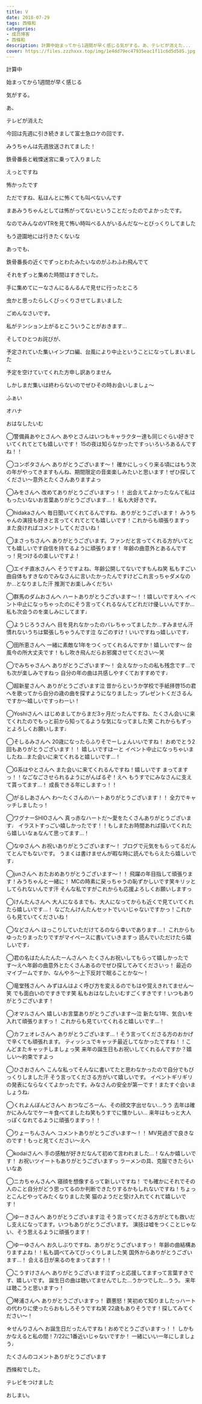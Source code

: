 ```yaml
---
title: V
date: 2018-07-29
tags: 西條和
categories: 
- 成员博客
- 西條和
description: 計算中始まってから1週間が早く感じる気がする。あ、テレビが消えた...
cover: https://files.zzzhxxx.top/img/1e4dd79ec47935eac1f11c6d5d585.jpg 
---
```
















計算中













始まってから1週間が早く感じる












気がする。












あ、






テレビが消えた













今回は先週に引き続きまして富士急ロケの回です、












みうちゃんは先週放送されてました！














鉄骨番長と戦慄迷宮に乗って入りました












えっとですね














怖かったです


















ただですね、私ほんとに怖くても叫べないんです










まあみうちゃんとしては怖がってないということだったのでよかったです。












なのでみんなのVTRを見て怖い時叫べる人がいるんだな〜とびっくりしてました











もう遊園地には行きたくないな














あっでも、












鉄骨番長の近くでずっとわたみたいなのがふわふわ飛んでて














それをずっと集めた時間はすきでした。












手に集めてにーなさんにるんるんで見せに行ったところ












虫かと思ったらしくびっくりさせてしまいました













ごめんなさいです。









私がテンション上がるとこういうことがおきます…

















そしてひとつお詫びが、






予定されていた集いインプロ編、台風により中止ということになってしまいました






予定を空けていてくれた方申し訳ありません







しかしまだ集いは終わらないのでぜひその時お会いしましょ〜











ふぁい













オハナ











おはなしたいむ


◯警備員あやとさんへ
あやとさんはいつもキャラクター達も同じぐらい好きでいてくれてとても嬉しいです！
15の夜は知らなかったですっいろいろあるんですね！！





◯コンポタさんへ
ありがとうございます〜！
確かにしっくり来る頃にはもう次の年がやってきますもんね、期間限定の音楽楽しみたいと思います！ぜひ探してください〜意外とたくさんありますよっ





◯みをさんへ
改めてありがとうございますっ！！
出会えてよかったなんて私はもったいないお言葉ありがとうございます…！
私も大好きです。





◯hidakaさんへ
毎日聞いてくれてるんですね、ありがとうございます！
みうちゃんの演技も好きと言ってくれてとても嬉しいです！これからも頑張りますっ
また良ければコメントしてくださいね！







◯まさっちさんへ
ありがとうございます。ファンだと言ってくれる方がいてとても嬉しいです自信を持てるように頑張ります！
年齢の曲意外とあるんですっ！見つけるの楽しいですよ！







◯エイチ直水さんへ
そうですよね、年齢公開してないですもんね笑
私もすごい曲自体もすきなのでみなさんに言いたかったんですけどこれ言っちゃダメなのか…となりました汗
推測でお楽しみくだちい






◯群馬のダムおさんへ
ハートありがとうございます〜！！嬉しいですえへ
イベント中止になっちゃったのにそう言ってくれるなんてどれだけ優しいんですか…
私も次会うのを楽しみにしてます♩





◯ようじろうさんへ
目を見れなかったのバレちゃってましたか…すみません汗
慣れないうちは緊張しちゃうんです泣
なごのすけ！いいですねっ嬉しいです♩






◯田所恵さんへ
一緒に素敵な1年をつくってくれるんですか！嬉しいです〜
台風今の所大丈夫です！もし吹き飛んだらお邪魔させてください〜笑





◯でみちゃさんへ
ありがとうございます〜！
会えなかったの私も残念です…でも次が楽しみですねっ
自分の年の曲は共感しやすくておすすめです♩






◯超新星さんへ
ありがとうございます泣
昔からというか学校で手紙拝啓15の君へを歌ってから自分の歳の曲を探すようになりましたっ
プレゼントくださるんですか〜嬉しいですっわーい！






◯Yoshiさんへ
はじめましてからまだ3ヶ月だったんですね、たくさん会いに来てくれたのでもっと前から知ってるような気になってました笑
これからもずっとよろしくお願いします♩





◯そしるみさんへ
20歳になったらふりそでーしょんいいですね！
おめでとう2回もありがとうございます！！
嬉しいですはーと
イベント中止になっちゃいましたね…また会いに来てくれると嬉しいです…！





◯G系はやとさんへ
また会いに来てくれるんですね！嬉しいです
まってますっ！！なごなごさせられるようにがんばるぞ！えへ
もうすでにみなさんに支えて貰ってます…！
成長できる年にしますっ！！







◯がるしあさんへ
わ〜たくさんのハートありがとうございます！！
全力でキャッチしましたっ！







◯ワグナーSHIOさんへ
真っ赤なハートだ〜愛をたくさんありがとうございます♩
イラストすっごい嬉しかったです！！もしまたお時間あれば描いてくれたら嬉しいなぁなんて思ってます…！





◯なゆさんへ
お祝いありがとうございます〜！
ブログで元気をもらってるだんてとんでもないです。
うまくは書けませんが暇な時に読んでもらえたら嬉しいです♩





◯junさんへ
おたおめありがとうございます〜！！
飛躍の年目指して頑張ります！みうちゃんと一緒に！
MCの時素に戻っちゃうの恥ずかしいです笑キリッとしてられないんです汗
そんな私ですがこれからも応援よろしくお願いしますっ







◯けんたんさんへ
大人になるまでも、大人になってからも近くで見ていてくれたら嬉しいです…！
なごたんけんたんセットでいいじゃないですかっ！これからも見ていてくださいね！






◯などさんへ
ほっこりしていただけてるのなら幸いであります…！
これからもゆったりまったりですがマイペースに書いていきますっ
読んでいただけたら嬉しいです♩









◯君の名はたんたんたーんさんへ
たくさんお祝いしてもらって嬉しかったです〜えへ年齢の曲意外とたくさんあるのでぜひ探してみてくださいっ！
最近のマイブームですか、なんやろ〜上下反対で眠ることかな〜！






◯竜堂残さんへ
みずはんはよく呼び方を変えるのでもはや覚えきれてません〜笑
でも面白いのですきです笑
私もおはなしたいむすごくすきです！いつもありがとうございます！






◯オマルさんへ
嬉しいお言葉ありがとうございます〜泣
新たな1年、気合いを入れて頑張りますっ！
これからも見ていてくれると嬉しいです…！






◯カフェオレさんへ
ありがとうございます…！そう言ってくださる方のおかげで辛くても頑張れます。
ティッシュでキャッチ最近してなかったですね！！こんどまたキャッチしましょっ笑
来年の誕生日もお祝いしてくれるんですか？嬉しい〜約束ですよっ






◯ひさおさんへ
こんな私ってそんなに書いてたと思わなかったので自分でもびっくりしました汗
そう言ってくださる方がいて嬉しいです。
イベントギリギリの発表にならなくてよかったです。みなさんの安全が第一です！またすぐ会いましょうね♩







◯くれよんぼんどさんへ
おつなごろーん、その顔文字出せない…うう
去年は確かにみんなでケーキ食べてましたね笑もうすでに懐かしい…
来年はもっと大人っぽくなれてるように頑張りますっ！！





◯りょーちんさんへ
コメントありがとうございます〜！！
MV見過ぎで良きなのです！もっと見てください〜えへ




◯kodaiさんへ
手の感触が好きだなんて初めて言われました…！なんか嬉しいです！
お祝いツイートもありがとうございますっ
ラーメンの具、克服できたらいいなあ






◯ニカちゃんさんへ
寝顔を想像するって新しいですね！
でも確かにそれでその人のこと自分がどう思ってるのか判断できたりするかもしれないですね！ちょっとこんどやってみたくなりました笑
猫のようだと受け入れてくれて嬉しいです！







◯ゆーきさんへ
ありがとうございます泣
そう言ってくださる方がとても救いだし支えになってます。いつもありがとうございます。
演技は嘘をつくことじゃない、そう思えるように頑張ります！







◯ゆーゆさんへ
お久しぶりですね、ありがとうございますっ！
年齢の曲結構ありますよね！！私も調べてみてびっくりしました笑
国外からありがとうございます…！
会える日が来るのをまってます！！





◯こうすけさんへ
ありがとうございます泣ずっと応援してますって言葉すきです、嬉しいです。
誕生日の曲は聴いてませんでした…うかつでした…うう。
来年は聴こうと思いますっ！






◯琴浦さんへ
ありがとうございますっ！
覇悪怒！笑初めて知りましたっハートの代わりに使ったらおもしろそうですね笑
22歳もありそうです！探してみてください〜！






☆せんりさんへ
お誕生日だったんですね！おめでとうございますっ！！
しかもかなえると私の間！7/22に1番近いじゃないですか！
一緒にいい一年にしましょう♩








たくさんのコメントありがとうございます













西條和でした。













テレビをつけました












おしまい。



